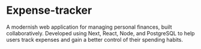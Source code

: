 # Expense-tracker
A modernish web application for managing personal finances, built collaboratively. Developed using Next, React, Node, and PostgreSQL to help users track expenses and gain a better control of their spending habits.
